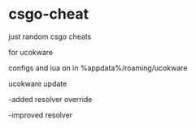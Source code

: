 # csgo-cheat
just random csgo cheats

for ucokware

configs and lua on
in %appdata%/roaming/ucokware




ucokware update






-added resolver override





-improved resolver
